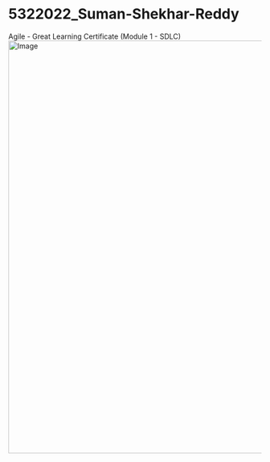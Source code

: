 # 5322022_Suman-Shekhar-Reddy

Agile - Great Learning Certificate (Module 1 - SDLC)
<img width="1440" height="819" alt="Image" src="https://github.com/user-attachments/assets/bea4beed-e45f-4a5b-8e13-437ade79d7cc" />
